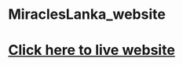 # MiraclesLanka_website

# <a href="https://thalruka.000webhostapp.com/">Click here to live website</a>
